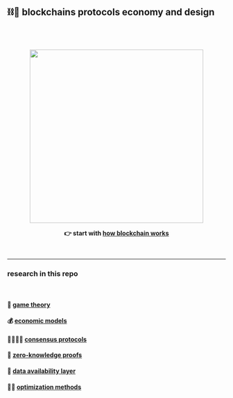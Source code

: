 ## ⛓🧱 blockchains protocols economy and design


<br>
<br>


<p align="center"><img width="400" src="https://user-images.githubusercontent.com/1130416/232347829-92977f8c-422c-4b01-b8cf-781c56d41af9.png"></a>
</p>



<p align="center"> <strong>👉 start with <a href="blockchains">how blockchain works</a></strong></p>

<br>



---

### research in this repo

<br>



#### 👾 [game theory](game_theory)

#### 💰 [economic models](economic_models)

#### 🫱🏻‍🫲🏽 [consensus protocols](consensus_protocols)

#### 🧮 [zero-knowledge proofs](zero_knowledge_proofs)

#### 📀 [data availability layer](da_layer)

#### 👍🏽 [optimization methods](optimization)



<br>

